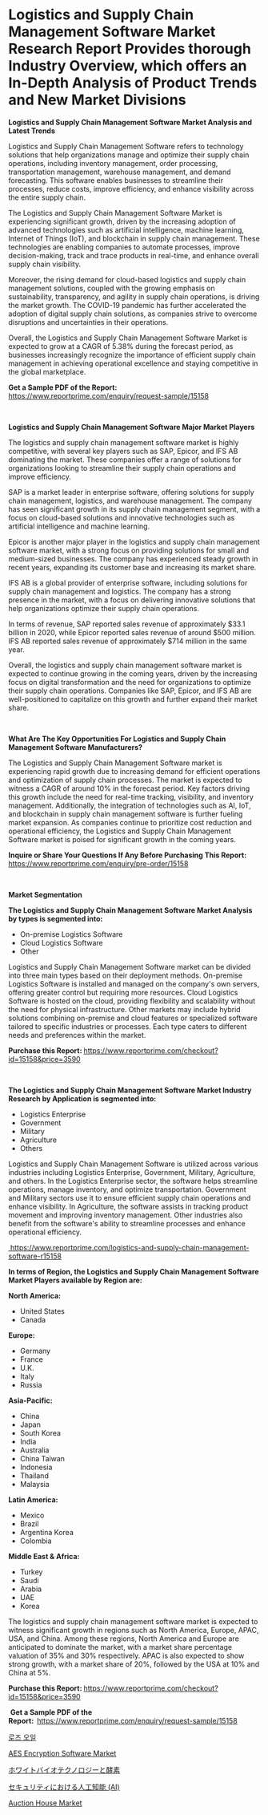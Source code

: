 <p><h1>Logistics and Supply Chain Management Software Market Research Report Provides thorough Industry Overview, which offers an In-Depth Analysis of Product Trends and New Market Divisions</h1></p><p><strong>Logistics and Supply Chain Management Software Market Analysis and Latest Trends</strong></p>
<p><p>Logistics and Supply Chain Management Software refers to technology solutions that help organizations manage and optimize their supply chain operations, including inventory management, order processing, transportation management, warehouse management, and demand forecasting. This software enables businesses to streamline their processes, reduce costs, improve efficiency, and enhance visibility across the entire supply chain.</p><p>The Logistics and Supply Chain Management Software Market is experiencing significant growth, driven by the increasing adoption of advanced technologies such as artificial intelligence, machine learning, Internet of Things (IoT), and blockchain in supply chain management. These technologies are enabling companies to automate processes, improve decision-making, track and trace products in real-time, and enhance overall supply chain visibility.</p><p>Moreover, the rising demand for cloud-based logistics and supply chain management solutions, coupled with the growing emphasis on sustainability, transparency, and agility in supply chain operations, is driving the market growth. The COVID-19 pandemic has further accelerated the adoption of digital supply chain solutions, as companies strive to overcome disruptions and uncertainties in their operations.</p><p>Overall, the Logistics and Supply Chain Management Software Market is expected to grow at a CAGR of 5.38% during the forecast period, as businesses increasingly recognize the importance of efficient supply chain management in achieving operational excellence and staying competitive in the global marketplace.</p></p>
<p><strong>Get a Sample PDF of the Report:&nbsp;</strong> <a href="https://www.reportprime.com/enquiry/request-sample/15158">https://www.reportprime.com/enquiry/request-sample/15158</a></p>
<p>&nbsp;</p>
<p><strong>Logistics and Supply Chain Management Software Major Market Players</strong></p>
<p><p>The logistics and supply chain management software market is highly competitive, with several key players such as SAP, Epicor, and IFS AB dominating the market. These companies offer a range of solutions for organizations looking to streamline their supply chain operations and improve efficiency.</p><p>SAP is a market leader in enterprise software, offering solutions for supply chain management, logistics, and warehouse management. The company has seen significant growth in its supply chain management segment, with a focus on cloud-based solutions and innovative technologies such as artificial intelligence and machine learning.</p><p>Epicor is another major player in the logistics and supply chain management software market, with a strong focus on providing solutions for small and medium-sized businesses. The company has experienced steady growth in recent years, expanding its customer base and increasing its market share.</p><p>IFS AB is a global provider of enterprise software, including solutions for supply chain management and logistics. The company has a strong presence in the market, with a focus on delivering innovative solutions that help organizations optimize their supply chain operations.</p><p>In terms of revenue, SAP reported sales revenue of approximately $33.1 billion in 2020, while Epicor reported sales revenue of around $500 million. IFS AB reported sales revenue of approximately $714 million in the same year.</p><p>Overall, the logistics and supply chain management software market is expected to continue growing in the coming years, driven by the increasing focus on digital transformation and the need for organizations to optimize their supply chain operations. Companies like SAP, Epicor, and IFS AB are well-positioned to capitalize on this growth and further expand their market share.</p></p>
<p>&nbsp;</p>
<p><strong>What Are The Key Opportunities For Logistics and Supply Chain Management Software Manufacturers?</strong></p>
<p><p>The Logistics and Supply Chain Management Software market is experiencing rapid growth due to increasing demand for efficient operations and optimization of supply chain processes. The market is expected to witness a CAGR of around 10% in the forecast period. Key factors driving this growth include the need for real-time tracking, visibility, and inventory management. Additionally, the integration of technologies such as AI, IoT, and blockchain in supply chain management software is further fueling market expansion. As companies continue to prioritize cost reduction and operational efficiency, the Logistics and Supply Chain Management Software market is poised for significant growth in the coming years.</p></p>
<p><strong>Inquire or Share Your Questions If Any Before Purchasing This Report:</strong> <a href="https://www.reportprime.com/enquiry/pre-order/15158">https://www.reportprime.com/enquiry/pre-order/15158</a></p>
<p>&nbsp;</p>
<p><strong>Market Segmentation</strong></p>
<p><strong>The Logistics and Supply Chain Management Software Market Analysis by types is segmented into:</strong></p>
<p><ul><li>On-premise Logistics Software</li><li>Cloud Logistics Software</li><li>Other</li></ul></p>
<p><p>Logistics and Supply Chain Management Software market can be divided into three main types based on their deployment methods. On-premise Logistics Software is installed and managed on the company's own servers, offering greater control but requiring more resources. Cloud Logistics Software is hosted on the cloud, providing flexibility and scalability without the need for physical infrastructure. Other markets may include hybrid solutions combining on-premise and cloud features or specialized software tailored to specific industries or processes. Each type caters to different needs and preferences within the market.</p></p>
<p><strong>Purchase this Report:&nbsp;</strong><a href="https://www.reportprime.com/checkout?id=15158&price=3590">https://www.reportprime.com/checkout?id=15158&price=3590</a></p>
<p>&nbsp;</p>
<p><strong>The Logistics and Supply Chain Management Software Market Industry Research by Application is segmented into:</strong></p>
<p><ul><li>Logistics Enterprise</li><li>Government</li><li>Military</li><li>Agriculture</li><li>Others</li></ul></p>
<p><p>Logistics and Supply Chain Management Software is utilized across various industries including Logistics Enterprise, Government, Military, Agriculture, and others. In the Logistics Enterprise sector, the software helps streamline operations, manage inventory, and optimize transportation. Government and Military sectors use it to ensure efficient supply chain operations and enhance visibility. In Agriculture, the software assists in tracking product movement and improving inventory management. Other industries also benefit from the software's ability to streamline processes and enhance operational efficiency.</p></p>
<p><a href="https://www.reportprime.com/logistics-and-supply-chain-management-software-r15158">&nbsp;https://www.reportprime.com/logistics-and-supply-chain-management-software-r15158</a></p>
<p><strong>In terms of Region, the Logistics and Supply Chain Management Software Market Players available by Region are:</strong></p>
<p>
    <p> <strong> North America: </strong>
        <ul>
            <li>United States</li>
            <li>Canada</li>
        </ul>
        </p> 
    <p> <strong> Europe: </strong>
        <ul>
            <li>Germany</li>
            <li>France</li>
            <li>U.K.</li>
            <li>Italy</li>
            <li>Russia</li>
        </ul>
        </p> 
    <p> <strong> Asia-Pacific: </strong>
        <ul>
            <li>China</li>
            <li>Japan</li>
            <li>South Korea</li>
            <li>India</li>
            <li>Australia</li>
            <li>China Taiwan</li>
            <li>Indonesia</li>
            <li>Thailand</li>
            <li>Malaysia</li>
        </ul>
        </p> 
    <p> <strong> Latin America: </strong>
        <ul>
            <li>Mexico</li>
            <li>Brazil</li>
            <li>Argentina Korea</li>
            <li>Colombia</li>
        </ul>
        </p> 
    <p> <strong> Middle East & Africa: </strong>
        <ul>
            <li>Turkey</li>
            <li>Saudi</li>
            <li>Arabia</li>
            <li>UAE</li>
            <li>Korea</li>
        </ul>
    </p>
    </p>
<p><p>The logistics and supply chain management software market is expected to witness significant growth in regions such as North America, Europe, APAC, USA, and China. Among these regions, North America and Europe are anticipated to dominate the market, with a market share percentage valuation of 35% and 30% respectively. APAC is also expected to show strong growth, with a market share of 20%, followed by the USA at 10% and China at 5%.</p></p>
<p><strong>Purchase this Report: </strong><a href="https://www.reportprime.com/checkout?id=15158&price=3590">https://www.reportprime.com/checkout?id=15158&price=3590</a></p>
<p>&nbsp;<strong>Get a Sample PDF of the Report:&nbsp;&nbsp;</strong><a href="https://www.reportprime.com/enquiry/request-sample/15158">https://www.reportprime.com/enquiry/request-sample/15158</a></p>
<p><strong></strong></p>
<p><p><a href="https://github.com/Elenrrera7685/Market-Research-Report-List-1/blob/main/403985775895.md">로즈 오일</a></p><p><a href="https://github.com/Whitneyboyettebo9kiw7yr13/Market-Research-Report-List-2/blob/main/aes-encryption-software-market.md">AES Encryption Software Market</a></p><p><a href="https://github.com/ReyesKohler20231/Market-Research-Report-List-1/blob/main/769113981446.md">ホワイトバイオテクノロジーと酵素</a></p><p><a href="https://github.com/adcxff01450218/Market-Research-Report-List-2/blob/main/476945781445.md">セキュリティにおける人工知能 (AI)</a></p><p><a href="https://github.com/sonuprakash1/Market-Research-Report-List-2/blob/main/auction-house-market.md">Auction House Market</a></p></p>